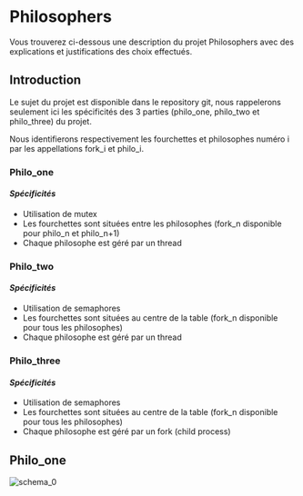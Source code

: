 # Philosophers

Vous trouverez ci-dessous une description du projet Philosophers avec des explications et justifications des choix effectués.

## Introduction

Le sujet du projet est disponible dans le repository git, nous rappelerons seulement ici les spécificités des 3 parties (philo_one, philo_two et philo_three) du projet.

Nous identifierons respectivement les fourchettes et philosophes numéro i par les appellations fork_i et philo_i.

### Philo_one

#### *Spécificités*

- Utilisation de mutex
- Les fourchettes sont situées entre les philosophes (fork_n disponible pour philo_n et philo_n+1)
- Chaque philosophe est géré par un thread

### Philo_two

#### *Spécificités*

- Utilisation de semaphores
- Les fourchettes sont situées au centre de la table (fork_n disponible pour tous les philosophes)
- Chaque philosophe est géré par un thread

### Philo_three

#### *Spécificités*

- Utilisation de semaphores
- Les fourchettes sont situées au centre de la table (fork_n disponible pour tous les philosophes)
- Chaque philosophe est géré par un fork (child process)

## Philo_one

![schema_0](./image_readme/diagram_philo_one.png)